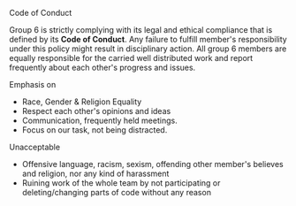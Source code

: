 Code of Conduct

Group 6 is strictly complying with its legal and ethical compliance that is defined by its **Code of Conduct**. 
Any failure to fulfill member's responsibility under this policy might result in disciplinary action.
All group 6 members are equally responsible for the carried well distributed work and report frequently 
about each other's progress and issues.

Emphasis on
- Race, Gender & Religion Equality
- Respect each other's opinions and ideas
- Communication, frequently held meetings.
- Focus on our task, not being distracted.

Unacceptable
- Offensive language, racism, sexism, offending other member's believes and religion, nor any kind of harassment
- Ruining work of the whole team by not participating or deleting/changing parts of code without any reason
